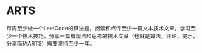 # ARTS
每周至少做一个LeetCode的算法题，阅读和点评至少一篇文本技术文章，学习至少一个技术技巧，分享一篇有观点和思考的技术文章（也就是算法，评论，提示，分享简称ARTS）需要坚持至少一年。
